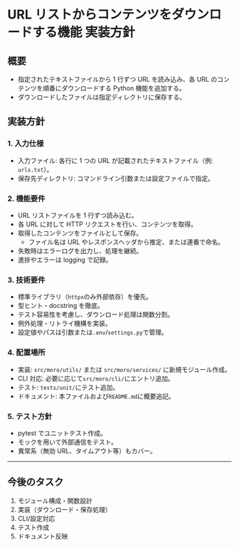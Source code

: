 # URL リストからコンテンツをダウンロードする機能 実装方針

## 概要

- 指定されたテキストファイルから 1 行ずつ URL を読み込み、各 URL のコンテンツを順番にダウンロードする Python 機能を追加する。
- ダウンロードしたファイルは指定ディレクトリに保存する。

## 実装方針

### 1. 入力仕様

- 入力ファイル: 各行に 1 つの URL が記載されたテキストファイル（例: `urls.txt`）。
- 保存先ディレクトリ: コマンドライン引数または設定ファイルで指定。

### 2. 機能要件

- URL リストファイルを 1 行ずつ読み込む。
- 各 URL に対して HTTP リクエストを行い、コンテンツを取得。
- 取得したコンテンツをファイルとして保存。
  - ファイル名は URL やレスポンスヘッダから推定、または連番で命名。
- 失敗時はエラーログを出力し、処理を継続。
- 進捗やエラーは logging で記録。

### 3. 技術要件

- 標準ライブラリ（`httpx`のみ外部依存）を優先。
- 型ヒント・docstring を徹底。
- テスト容易性を考慮し、ダウンロード処理は関数分割。
- 例外処理・リトライ機構を実装。
- 設定値やパスは引数または`.env`/`settings.py`で管理。

### 4. 配置場所

- 実装: `src/moro/utils/` または `src/moro/services/` に新規モジュール作成。
- CLI 対応: 必要に応じて`src/moro/cli/`にエントリ追加。
- テスト: `tests/unit/`にテスト追加。
- ドキュメント: 本ファイルおよび`README.md`に概要追記。

### 5. テスト方針

- pytest でユニットテスト作成。
- モックを用いて外部通信をテスト。
- 異常系（無効 URL、タイムアウト等）もカバー。

---

## 今後のタスク

1. モジュール構成・関数設計
2. 実装（ダウンロード・保存処理）
3. CLI/設定対応
4. テスト作成
5. ドキュメント反映

